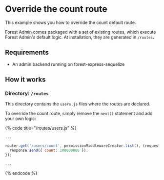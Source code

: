 # Override the count route

This example shows you how to override the count default route.  
  
Forest Admin comes packaged with a set of existing routes, which execute Forest Admin's default logic. At installation, they are generated in `/routes`**.** 

## Requirements

* An admin backend running on forest-express-sequelize

## How it works

### Directory: `/routes`

This directory contains the `users.js` files where the routes are declared.

To override the count route, simply remove the `next()` statement and add your own logic:

{% code title="/routes/users.js" %}
```javascript
...

router.get('/users/count', permissionMiddlewareCreator.list(), (request, response, next) => {
  response.send({ count: 100000000 });
});

...
```
{% endcode %}



